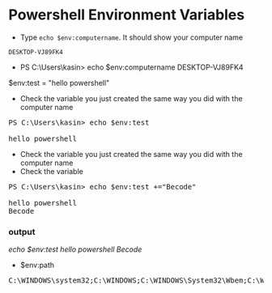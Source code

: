 # Powershell Environment Variables

* Type `echo $env:computername`. It should show your computer name

`DESKTOP-VJ89FK4`

* PS C:\Users\kasin> echo $env:computername DESKTOP-VJ89FK4

$env:test = "hello powershell"

* Check the variable you just created the same way you did with the computer name

<pre class ="terminal">
PS C:\Users\kasin> echo $env:test

hello powershell
</pre>

* Check the variable you just created the same way you did with the computer name
* Check the variable
<pre class="terminal">
PS C:\Users\kasin> echo $env:test +="Becode"

hello powershell
Becode
</pre>
### output
*echo $env:test hello powershell Becode*

* $env:path 
<pre class="terminal">
C:\WINDOWS\system32;C:\WINDOWS;C:\WINDOWS\System32\Wbem;C:\WINDOWS\System32\WindowsPowerShell\v1.0\;C:\WINDOWS\System32\OpenSSH\;C:\Program Files\Git\cmd;C:\Users\kasin\AppData\Local\Microsoft\WindowsApps;C:\Users\kasin\AppData\Local\GitHubDesktop\bin;C:\Users\kasin\AppData\Local\Programs\Microsoft VS Code\bin;
</pre>